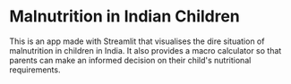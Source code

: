 # Malnutrition in Indian Children
This is an app made with Streamlit that visualises the dire situation of malnutrition in children in India.
It also provides a macro calculator so that parents can make an informed decision on their child's nutritional requirements.
